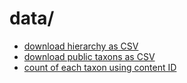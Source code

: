 # data/

* [download hierarchy as CSV](https://content-tagger.publishing.service.gov.uk/taxons/f3bbdec2-0e62-4520-a7fd-6ffd5d36e03a)
* [download public taxons as CSV](https://content-tagger.integration.publishing.service.gov.uk/taxons)
* [count of each taxon using content ID](https://www.gov.uk/api/search.json?count=0&facet_taxons=4000)
